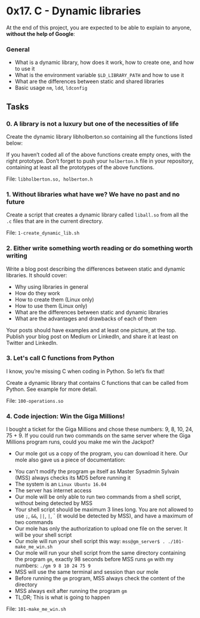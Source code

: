 <h1>0x17. C - Dynamic libraries</h1>
<p>At the end of this project, you are expected to be able to explain to anyone, <strong>without the help of Google</strong>:</p>

<h3>General</h3>

<ul>
<li>What is a dynamic library, how does it work, how to create one, and how to use it</li>
<li>What is the environment variable <code>$LD_LIBRARY_PATH</code> and how to use it</li>
<li>What are the differences between static and shared libraries</li>
<li>Basic usage <code>nm</code>, <code>ldd</code>, <code>ldconfig</code></li>
</ul>
<h2>Tasks</h2>
  <h3>
    0. A library is not a luxury but one of the necessities of life
  </h3>
  <p>Create the dynamic library libholberton.so containing all the functions listed below:</p>
<p>If you haven&rsquo;t coded all of the above functions create empty ones, with the right prototype.
Don&rsquo;t forget to push your <code>holberton.h</code> file in your repository, containing at least all the prototypes of the above functions.</p>
        <p>File: <code>libholberton.so, holberton.h</code></p>
  <h3>
    1. Without libraries what have we? We have no past and no future
  </h3>
  <p>Create a script that creates a dynamic library called <code>liball.so</code> from all the <code>.c</code> files that are in the current directory.</p>
        <p>File: <code>1-create_dynamic_lib.sh</code></p>
  <h3>
    2. Either write something worth reading or do something worth writing
  </h3>
  <p>Write a blog post describing the differences between static and dynamic libraries. It should cover:</p>
<ul>
<li>Why using libraries in general</li>
<li>How do they work</li>
<li>How to create them (Linux only)</li>
<li>How to use them (Linux only)</li>
<li>What are the differences between static and dynamic libraries</li>
<li>What are the advantages and drawbacks of each of them</li>
</ul>
<p>Your posts should have examples and at least one picture, at the top.
Publish your blog post on Medium or LinkedIn, and share it at least on Twitter and LinkedIn.</p>
  <h3>
    3. Let&#39;s call C functions from Python
  </h3>
  <p>I know, you&rsquo;re missing C when coding in Python. So let&rsquo;s fix that!</p>
<p>Create a dynamic library that contains C functions that can be called from Python. See example for more detail.</p>
        <p>File: <code>100-operations.so</code></p>
  <h3>
    4. Code injection: Win the Giga Millions!
  </h3>
<p>I bought a ticket for the Giga Millions and chose these numbers: 9, 8, 10, 24, 75 + 9. If you could run two commands on the same server where the Giga Millions program runs, could you make me win the Jackpot?</p>
<ul>
<li>Our mole got us a copy of the program, you can download it here. Our mole also gave us a piece of documentation:</li>
</ul>
<ul>
<li>You can&rsquo;t modify the program <code>gm</code> itself as Master Sysadmin Sylvain (MSS) always checks its MD5 before running it</li>
<li>The system is an <code>Linux Ubuntu 16.04</code></li>
<li>The server has internet access</li>
<li>Our mole will be only able to run two commands from a shell script, without being detected by MSS</li>
<li>Your shell script should be maximum 3 lines long. You are not allowed to use <code>;</code>, <code>&amp;&amp;</code>, <code>||</code>, <code>|</code>, &#96; (it would be detected by MSS), and have a maximum of two commands</li>
<li>Our mole has only the authorization to upload one file on the server. It will be your shell script</li>
<li>Our mole will run your shell script this way: <code>mss@gm_server$ . ./101-make_me_win.sh</code></li>
<li>Our mole will run your shell script from the same directory containing the program <code>gm</code>, exactly 98 seconds before MSS runs <code>gm</code> with my numbers: <code>./gm 9 8 10 24 75 9</code></li>
<li>MSS will use the same terminal and session than our mole</li>
<li>Before running the <code>gm</code> program, MSS always check the content of the directory</li>
<li>MSS always exit after running the program <code>gm</code></li>
<li>TL;DR; This is what is going to happen</li>
</ul>
        <p>File: <code>101-make_me_win.sh</code></p>
